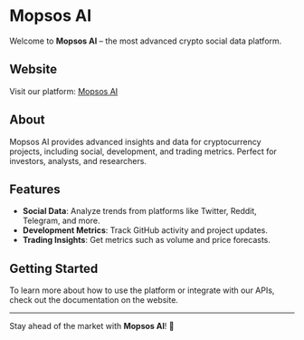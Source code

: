 # Mopsos AI

Welcome to **Mopsos AI** – the most advanced crypto social data platform.

## Website

Visit our platform: [Mopsos AI](https://mopsos.ai)

## About

Mopsos AI provides advanced insights and data for cryptocurrency projects, including social, development, and trading metrics. Perfect for investors, analysts, and researchers.

## Features

- **Social Data**: Analyze trends from platforms like Twitter, Reddit, Telegram, and more.
- **Development Metrics**: Track GitHub activity and project updates.
- **Trading Insights**: Get metrics such as volume and price forecasts.

## Getting Started

To learn more about how to use the platform or integrate with our APIs, check out the documentation on the website.

---

Stay ahead of the market with **Mopsos AI**! 🚀
